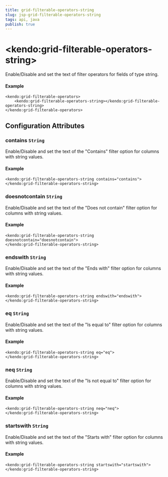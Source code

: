 ```yaml
---
title: grid-filterable-operators-string
slug: jsp-grid-filterable-operators-string
tags: api, java
publish: true
---
```


# \<kendo:grid-filterable-operators-string\>

Enable/Disable and set the text of filter operators for fields of type string.

#### Example
    <kendo:grid-filterable-operators>
        <kendo:grid-filterable-operators-string></kendo:grid-filterable-operators-string>
    </kendo:grid-filterable-operators>

## Configuration Attributes

### contains `String`

Enable/Disable and set the text of the "Contains" filter option for columns with string values.

#### Example
    <kendo:grid-filterable-operators-string contains="contains">
    </kendo:grid-filterable-operators-string>

### doesnotcontain `String`

Enable/Disable and set the text of the "Does not contain" filter option for columns with string values.

#### Example
    <kendo:grid-filterable-operators-string doesnotcontain="doesnotcontain">
    </kendo:grid-filterable-operators-string>

### endswith `String`

Enable/Disable and set the text of the "Ends with" filter option for columns with string values.

#### Example
    <kendo:grid-filterable-operators-string endswith="endswith">
    </kendo:grid-filterable-operators-string>

### eq `String`

Enable/Disable and set the text of the "Is equal to" filter option for columns with string values.

#### Example
    <kendo:grid-filterable-operators-string eq="eq">
    </kendo:grid-filterable-operators-string>

### neq `String`

Enable/Disable and set the text of the "Is not equal to" filter option for columns with string values.

#### Example
    <kendo:grid-filterable-operators-string neq="neq">
    </kendo:grid-filterable-operators-string>

### startswith `String`

Enable/Disable and set the text of the "Starts with" filter option for columns with string values.

#### Example
    <kendo:grid-filterable-operators-string startswith="startswith">
    </kendo:grid-filterable-operators-string>


